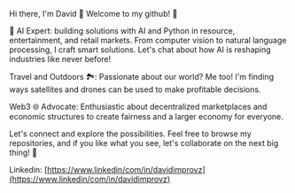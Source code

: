 Hi there, I'm David 👋
Welcome to my github! 🚀  

🤖 AI Expert: building solutions with AI and Python in resource, entertainment, and retail markets. From computer vision to natural language processing, I craft smart solutions. Let's chat about how AI is reshaping industries like never before!

Travel and Outdoors 🏞️: Passionate about our world? Me too! I'm finding ways satellites and drones can be used to make profitable decisions.

Web3 🌐 Advocate: Enthusiastic about decentralized marketplaces and economic structures to create fairness and a larger economy for everyone.

Let's connect and explore the possibilities. Feel free to browse my repositories, and if you like what you see, let's collaborate on the next big thing! 🤝

Linkedin: [https://www.linkedin/com/in/davidimprovz](https://www.linkedin/com/in/davidimprovz)
